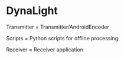 # DynaLight

Transmitter = Transmitter/AndroidEncoder

Scripts = Python scripts for offline processing

Receiver = Receiver application

